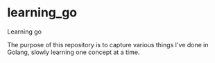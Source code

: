 # learning_go
Learning go


The purpose of this repository is to capture various things I've done in Golang, slowly learning one concept at a time.
